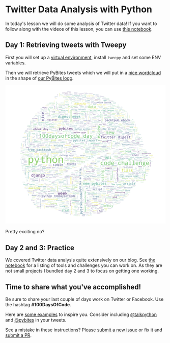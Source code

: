 # Twitter Data Analysis with Python

In today's lesson we will do some analysis of Twitter data! If you want to follow along with the videos of this lesson, you can use [this notebook](https://github.com/talkpython/100daysofcode-with-python-course/blob/master/days/58-60-twitter-api/twitter-api.ipynb).

## Day 1: Retrieving tweets with Tweepy

First you will set up a [virtual environment](https://pybit.es/the-beauty-of-virtualenv.html), install `tweepy` and set some ENV variables.

Then we will retrieve PyBites tweets which we will put in a [nice wordcloud](https://github.com/amueller/word_cloud) in the shape of [our PyBites logo](https://codechalleng.es/static/img/pybites-premium.png).

![pybites wordcloud](wordcloud-image.png)

Pretty exciting no?

## Day 2 and 3: Practice

We covered Twitter data analysis quite extensively on our blog. See [the notebook](https://github.com/talkpython/100daysofcode-with-python-course/blob/master/days/58-60-twitter-api/twitter-api.ipynb) for a listing of tools and challenges you can work on. As they are not small projects I bundled day 2 and 3 to focus on getting one working.

## Time to share what you've accomplished!

Be sure to share your last couple of days work on Twitter or Facebook. Use the hashtag **#100DaysOfCode**.

Here are [some examples](https://twitter.com/search?q=%23100DaysOfCode) to inspire you. Consider including [@talkpython](https://twitter.com/talkpython) and [@pybites](https://twitter.com/pybites) in your tweets.

See a mistake in these instructions? Please [submit a new issue](https://github.com/talkpython/100daysofcode-with-python-course/issues) or fix it and [submit a PR](https://github.com/talkpython/100daysofcode-with-python-course/pulls).
